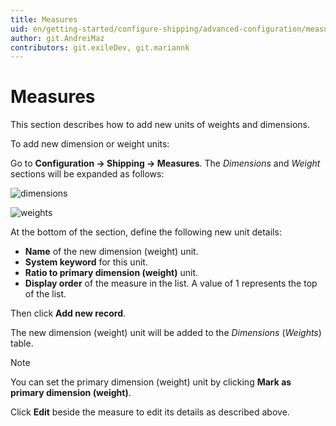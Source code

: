 ```yaml
---
title: Measures
uid: en/getting-started/configure-shipping/advanced-configuration/measures
author: git.AndreiMaz
contributors: git.exileDev, git.mariannk
---
```


# Measures

This section describes how to add new units of weights and dimensions.

To add new dimension or weight units:

Go to **Configuration → Shipping → Measures**. The *Dimensions* and *Weight* sections will be expanded as follows:

![dimensions](_static/measures/dimensions.png)

![weights](_static/measures/weights.png)

At the bottom of the section, define the following new unit details:
* **Name** of the new dimension (weight) unit.
* **System keyword** for this unit.
* **Ratio to primary dimension (weight)** unit.
* **Display order** of the measure in the list. A value of 1 represents the top of the list.

Then click **Add new record**.

The new dimension (weight) unit will be added to the *Dimensions* (*Weights*) table.

> [!NOTE]
> 
> You can set the primary dimension (weight) unit by clicking **Mark as primary dimension (weight)**.

Click **Edit** beside the measure to edit its details as described above.
